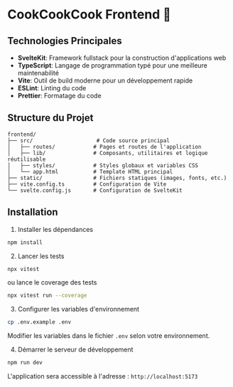 # CookCookCook Frontend 🎨

## Technologies Principales

- **SvelteKit**: Framework fullstack pour la construction d'applications web
- **TypeScript**: Langage de programmation typé pour une meilleure maintenabilité
- **Vite**: Outil de build moderne pour un développement rapide
- **ESLint**: Linting du code
- **Prettier**: Formatage du code

## Structure du Projet

```
frontend/
├── src/                    # Code source principal
│   ├── routes/            # Pages et routes de l'application
│   ├── lib/               # Composants, utilitaires et logique réutilisable
│   ├── styles/            # Styles globaux et variables CSS
│   └── app.html           # Template HTML principal
├── static/                # Fichiers statiques (images, fonts, etc.)
├── vite.config.ts         # Configuration de Vite
└── svelte.config.js       # Configuration de SvelteKit
```

## Installation

1. Installer les dépendances

```bash
npm install
```

2. Lancer les tests

```bash
npx vitest
```
ou lance le coverage des tests

```bash
npx vitest run --coverage
```

3. Configurer les variables d'environnement

```bash
cp .env.example .env
```

Modifier les variables dans le fichier `.env` selon votre environnement.

4. Démarrer le serveur de développement

```bash
npm run dev
```

L'application sera accessible à l'adresse : `http://localhost:5173`
